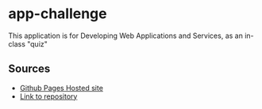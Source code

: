 # app-challenge
This application is for Developing Web Applications and Services, as an in-class "quiz"


## Sources
- [Github Pages Hosted site](https://eliross84.github.io/app-challenge/)
- [Link to repository](https://github.com/eliross84/app-challenge)